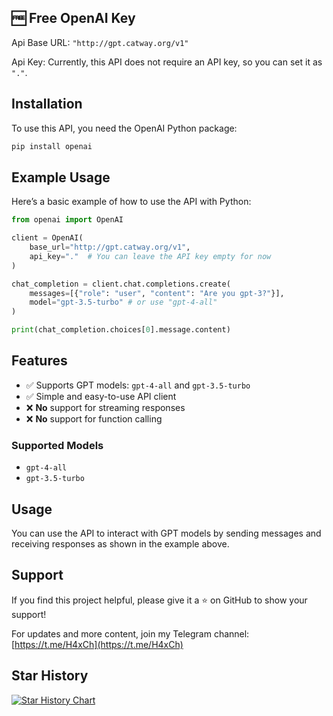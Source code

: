 ## 🆓 Free OpenAI Key

Api Base URL: `"http://gpt.catway.org/v1"`

Api Key: Currently, this API does not require an API key, so you can set it as `"."`.

## Installation

To use this API, you need the OpenAI Python package:

```bash
pip install openai
```

## Example Usage

Here’s a basic example of how to use the API with Python:

```python
from openai import OpenAI

client = OpenAI(
    base_url="http://gpt.catway.org/v1",
    api_key="."  # You can leave the API key empty for now
)

chat_completion = client.chat.completions.create(
    messages=[{"role": "user", "content": "Are you gpt-3?"}],
    model="gpt-3.5-turbo" # or use "gpt-4-all"
)

print(chat_completion.choices[0].message.content)
```

## Features

- ✅ Supports GPT models: `gpt-4-all` and `gpt-3.5-turbo`
- ✅ Simple and easy-to-use API client
- ❌ **No** support for streaming responses
- ❌ **No** support for function calling


### Supported Models
- `gpt-4-all`
- `gpt-3.5-turbo`

## Usage

You can use the API to interact with GPT models by sending messages and receiving responses as shown in the example above.

## Support

If you find this project helpful, please give it a ⭐ on GitHub to show your support!

For updates and more content, join my Telegram channel: [https://t.me/H4xCh](https://t.me/H4xCh)


## Star History

[![Star History Chart](https://api.star-history.com/svg?repos=H4xC0d3/FreeGPT&type=Date)](https://star-history.com/#H4xC0d3/FreeGPT&Date)
